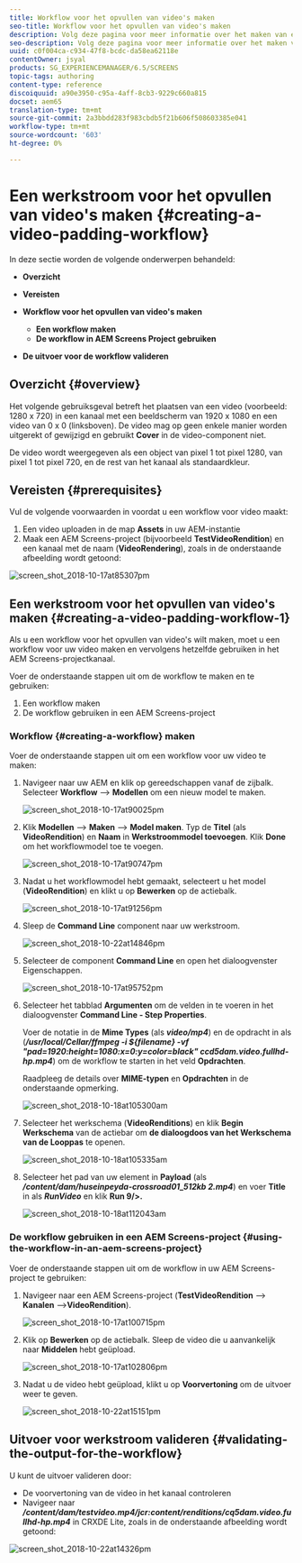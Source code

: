 ```yaml
---
title: Workflow voor het opvullen van video's maken
seo-title: Workflow voor het opvullen van video's maken
description: Volg deze pagina voor meer informatie over het maken van een video-opvulling in de workflow voor uw elementen.
seo-description: Volg deze pagina voor meer informatie over het maken van een video-opvulling in de workflow voor uw elementen.
uuid: c0f004ca-c934-47f8-bcdc-da58ea62118e
contentOwner: jsyal
products: SG_EXPERIENCEMANAGER/6.5/SCREENS
topic-tags: authoring
content-type: reference
discoiquuid: a90e3950-c95a-4aff-8cb3-9229c660a815
docset: aem65
translation-type: tm+mt
source-git-commit: 2a3bbdd283f983cbdb5f21b606f508603385e041
workflow-type: tm+mt
source-wordcount: '603'
ht-degree: 0%

---
```



# Een werkstroom voor het opvullen van video&#39;s maken {#creating-a-video-padding-workflow}

In deze sectie worden de volgende onderwerpen behandeld:

* **Overzicht**
* **Vereisten**
* **Workflow voor het opvullen van video&#39;s maken**
   * **Een workflow maken**
   * **De workflow in AEM Screens Project gebruiken**

* **De uitvoer voor de workflow valideren**

## Overzicht {#overview}

Het volgende gebruiksgeval betreft het plaatsen van een video (voorbeeld: 1280 x 720) in een kanaal met een beeldscherm van 1920 x 1080 en een video van 0 x 0 (linksboven). De video mag op geen enkele manier worden uitgerekt of gewijzigd en gebruikt **Cover** in de video-component niet.

De video wordt weergegeven als een object van pixel 1 tot pixel 1280, van pixel 1 tot pixel 720, en de rest van het kanaal als standaardkleur.

## Vereisten {#prerequisites}

Vul de volgende voorwaarden in voordat u een workflow voor video maakt:

1. Een video uploaden in de map **Assets** in uw AEM-instantie
1. Maak een AEM Screens-project (bijvoorbeeld **TestVideoRendition**) en een kanaal met de naam (**VideoRendering**), zoals in de onderstaande afbeelding wordt getoond:

![screen_shot_2018-10-17at85307pm](assets/screen_shot_2018-10-17at85307pm.png)

## Een werkstroom voor het opvullen van video&#39;s maken {#creating-a-video-padding-workflow-1}

Als u een workflow voor het opvullen van video&#39;s wilt maken, moet u een workflow voor uw video maken en vervolgens hetzelfde gebruiken in het AEM Screens-projectkanaal.

Voer de onderstaande stappen uit om de workflow te maken en te gebruiken:

1. Een workflow maken
1. De workflow gebruiken in een AEM Screens-project

### Workflow {#creating-a-workflow} maken

Voer de onderstaande stappen uit om een workflow voor uw video te maken:

1. Navigeer naar uw AEM en klik op gereedschappen vanaf de zijbalk. Selecteer **Workflow** —> **Modellen** om een nieuw model te maken.

   ![screen_shot_2018-10-17at90025pm](assets/screen_shot_2018-10-17at90025pm.png)

1. Klik **Modellen** —> **Maken** —> **Model maken**. Typ de **Titel** (als **VideoRendition**) en **Naam** in **Werkstroommodel toevoegen**. Klik **Done** om het workflowmodel toe te voegen.

   ![screen_shot_2018-10-17at90747pm](assets/screen_shot_2018-10-17at90747pm.png)

1. Nadat u het workflowmodel hebt gemaakt, selecteert u het model (**VideoRendition**) en klikt u op **Bewerken** op de actiebalk.

   ![screen_shot_2018-10-17at91256pm](assets/screen_shot_2018-10-17at91256pm.png)

1. Sleep de **Command Line** component naar uw werkstroom.

   ![screen_shot_2018-10-22at14846pm](assets/screen_shot_2018-10-22at14846pm.png)

1. Selecteer de component **Command Line** en open het dialoogvenster Eigenschappen.

   ![screen_shot_2018-10-17at95752pm](assets/screen_shot_2018-10-17at95752pm.png)

1. Selecteer het tabblad **Argumenten** om de velden in te voeren in het dialoogvenster **Command Line - Step Properties**.

   Voer de notatie in de **Mime Types** (als ***video/mp4***) en de opdracht in als (***/usr/local/Cellar/ffmpeg -i ${filename} -vf &quot;pad=1920:height=1080:x=0:y=color=black&quot; ccd5dam.video.fullhd-hp.mp4***) om de workflow te starten in het veld **Opdrachten**.

   Raadpleeg de details over **MIME-typen** en **Opdrachten** in de onderstaande opmerking.

   ![screen_shot_2018-10-18at105300am](assets/screen_shot_2018-10-18at105300am.png)

1. Selecteer het werkschema (**VideoRenditions**) en klik **Begin Werkschema** van de actiebar om **de dialoogdoos van het Werkschema van de Looppas** te openen.

   ![screen_shot_2018-10-18at105335am](assets/screen_shot_2018-10-18at105335am.png)

1. Selecteer het pad van uw element in **Payload** (als ***/content/dam/huseinpeyda-crossroad01_512kb 2.mp4***) en voer **Title** in als ***RunVideo*** en klik **Run 9/>.**

   ![screen_shot_2018-10-18at112043am](assets/screen_shot_2018-10-18at112043am.png)

### De workflow gebruiken in een AEM Screens-project {#using-the-workflow-in-an-aem-screens-project}

Voer de onderstaande stappen uit om de workflow in uw AEM Screens-project te gebruiken:

1. Navigeer naar een AEM Screens-project (**TestVideoRendition** —> **Kanalen** —>**VideoRendition**).

   ![screen_shot_2018-10-17at100715pm](assets/screen_shot_2018-10-17at100715pm.png)

1. Klik op **Bewerken** op de actiebalk. Sleep de video die u aanvankelijk naar **Middelen** hebt geüpload.

   ![screen_shot_2018-10-17at102806pm](assets/screen_shot_2018-10-17at102806pm.png)

1. Nadat u de video hebt geüpload, klikt u op **Voorvertoning** om de uitvoer weer te geven.

   ![screen_shot_2018-10-22at15151pm](assets/screen_shot_2018-10-22at15151pm.png)

## Uitvoer voor werkstroom valideren {#validating-the-output-for-the-workflow}

U kunt de uitvoer valideren door:

* De voorvertoning van de video in het kanaal controleren
* Navigeer naar ***/content/dam/testvideo.mp4/jcr:content/renditions/cq5dam.video.fullhd-hp.mp4*** in CRXDE Lite, zoals in de onderstaande afbeelding wordt getoond:

![screen_shot_2018-10-22at14326pm](assets/screen_shot_2018-10-22at14326pm.png)


